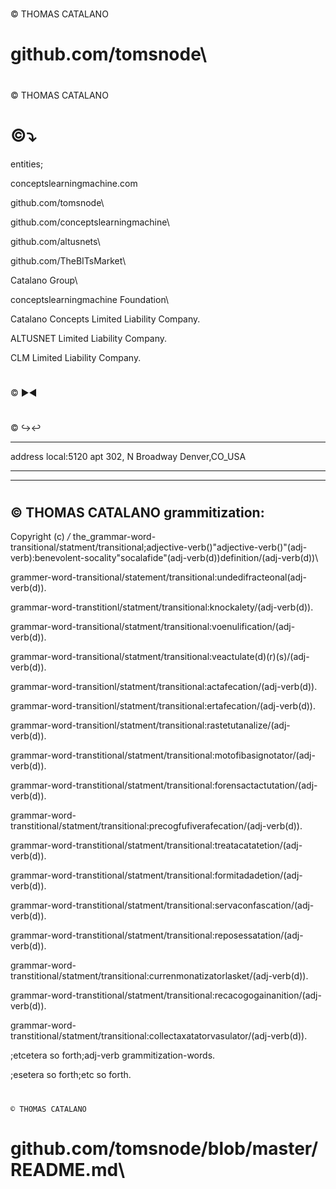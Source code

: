 # 
© THOMAS CATALANO

# github.com/tomsnode\

#
© THOMAS CATALANO





# ©⤵

entities;

conceptslearningmachine.com 

github.com/tomsnode\

github.com/conceptslearningmachine\

github.com/altusnets\

github.com/TheBITsMarket\

Catalano Group\

conceptslearningmachine Foundation\

Catalano Concepts Limited Liability Company\.

ALTUSNET Limited Liability Company\.

CLM Limited Liability Company\.




# 



© ▶◀





#



© ↪↩







--------------------
address local:5120 apt 302, N Broadway Denver,CO_USA

----------

-----------
# 
© THOMAS CATALANO 
grammitization:
--------------------------
Copyright (c) */* the_grammar-word-transitional/statment/transitional;adjective-verb()"adjective-verb()"(adj-verb):benevolent-socality"socalafide"(adj-verb(d))definition/(adj-verb(d))\

grammer-word-transitional/statement/transitional:undedifracteonal(adj-verb(d)).

grammar-word-transtitionl/statment/transitional:knockalety/(adj-verb(d)).

grammar-word-transitional/statment/transitional:voenulification/(adj-verb(d)).

grammar-word-transitional/statment/transitional:veactulate(d)(r)(s)/(adj-verb(d)).
 
grammar-word-transitionl/statment/transitional:actafecation/(adj-verb(d)).

grammar-word-transitionl/statment/transitional:ertafecation/(adj-verb(d)).

grammar-word-transitionl/statment/transitional:rastetutanalize/(adj-verb(d)).

grammar-word-transtitional/statment/transitional:motofibasignotator/(adj-verb(d)).

grammar-word-transtitional/statment/transitional:forensactactutation/(adj-verb(d)).

grammar-word-transtitional/statment/transitional:precogfufiverafecation/(adj-verb(d)).

grammar-word-transtitional/statment/transitional:treatacatatetion/(adj-verb(d)).

grammar-word-transtitional/statment/transitional:formitadadetion/(adj-verb(d)).

grammar-word-transtitional/statment/transitional:servaconfascation/(adj-verb(d)).

grammar-word-transtitional/statment/transitional:reposessatation/(adj-verb(d)).

grammar-word-transtitional/statment/transitional:currenmonatizatorlasket/(adj-verb(d)).

grammar-word-transtitional/statment/transitional:recacogogainanition/(adj-verb(d)).

grammar-word-transtitional/statment/transitional:collectaxatatorvasulator/(adj-verb(d)).

;etcetera so forth;adj-verb grammitization-words.

;esetera so forth;etc so forth\.

#

    © THOMAS CATALANO

# github.com/tomsnode/blob/master/README.md\
